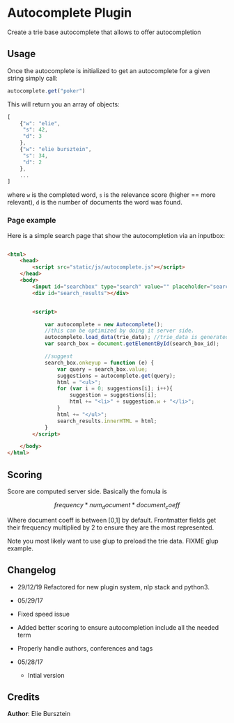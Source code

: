 # Autocomplete Plugin

Create a trie base autocomplete that allows to offer autocompletion

## Usage
Once the autocomplete is initialized to get an autocomplete for a given string simply call:

```javascript
autocomplete.get("poker")
```

This will return you an array of objects:

```javascript
[
    {"w": "elie",
     "s": 42,
     "d": 3
    },
    {"w": "elie bursztein",
     "s": 34,
     "d": 2
    },
    ...
]
```
where `w` is the completed word, `s` is the relevance score (higher == more relevant), `d` is the number of documents the word was found.

### Page example

Here is a simple search page that show the autocompletion via an inputbox:

```html

<html>
    <head>
        <script src="static/js/autocomplete.js"></script>
    </head>
    <body>
        <input id="searchbox" type="search" value="" placeholder="search" size="30">
        <div id="search_results"></div>


        <script>

            var autocomplete = new Autocomplete();
            //this can be optimized by doing it server side.
            autocomplete.load_data(trie_data); //trie_data is generated by sitefab
            var search_box = document.getElementById(search_box_id);

            //suggest
            search_box.onkeyup = function (e) {
                var query = search_box.value;
                suggestions = autocomplete.get(query);
                html = "<ul>";
                for (var i = 0; suggestions[i]; i++){
                    suggestion = suggestions[i];
                    html += "<li>" + suggestion.w + "</li>";
                }
                html += "</ul>";
                search_results.innerHTML = html;
            }
        </script>

    </body>
</html>

```

## Scoring

Score are computed server side. Basically the fomula is

```math
frequency * num_document * document_coeff
```

Where document coeff is between [0,1] by default. Frontmatter fields get their frequency multiplied by 2 to ensure they are the most represented.


Note you most likely want to use glup to preload the trie data.
FIXME glup example.

## Changelog

- 29/12/19 Refactored for new plugin system, nlp stack and python3.

- 05/29/17
 - Fixed speed issue
 - Added better scoring to ensure autocompletion include all the needed term
 - Properly handle authors, conferences and tags
- 05/28/17
  - Intial version

## Credits

**Author**: Elie Bursztein
